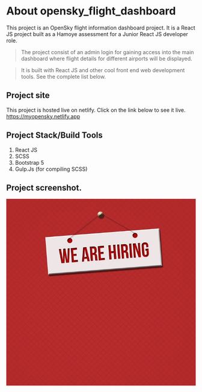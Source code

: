 # About opensky_flight_dashboard

This project is an OpenSky flight information dashboard project. It is a React JS project built as a Hamoye assessment for a Junior React JS developer role.

> The project consist of an admin login for gaining access into the main dashboard where flight details for different airports will be displayed.

> It is built with React JS and other cool front end web development tools. See the complete list below.

## Project site

This project is hosted live on netlify. Click on the link below to see it live.
https://myopensky.netlify.app

## Project Stack/Build Tools

1. React JS
2. SCSS
3. Bootstrap 5
4. Gulp.Js (for compiling SCSS)

## Project screenshot.

![Project screenshot](./opensky-flight-dashboard/src/assets/images/hiring.jpg)
